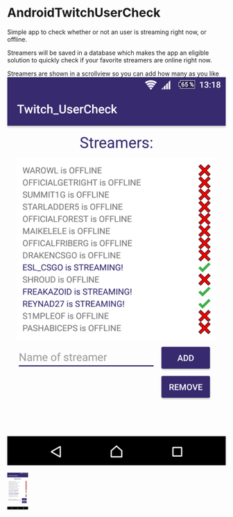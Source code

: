 # AndroidTwitchUserCheck

Simple app to check whether or not an user is streaming right now, or offline.

Streamers will be saved in a database which makes the app an eligible solution
to quickly check if your favorite streamers are online right now.

Streamers are shown in a scrollview so you can add how many as you like
![alt tag](https://github.com/MartinBergstrom/AndroidTwitchUserCheck/blob/master/twitch.png)

<img src="https://github.com/MartinBergstrom/AndroidTwitchUserCheck/blob/master/twitch.png" width="48">

